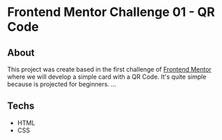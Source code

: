 # Frontend Mentor Challenge 01 - QR Code

## About
This project was create based in the first challenge of [Frontend Mentor](https://www.frontendmentor.io/) where we will develop a simple card with a QR Code.
It's quite simple because is projected for beginners.
...

## Techs

- HTML
- CSS
